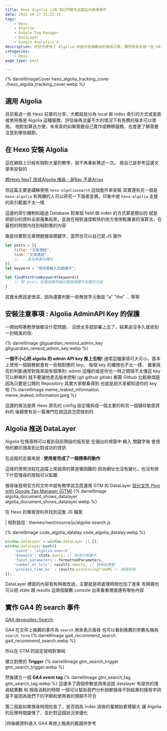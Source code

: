 ```yaml
---
title: Hexo Algolia 心得 和GTM實作追蹤站內搜尋事件
date: 2022-10-27 21:22:15
tags:
	- Hexo
	- Algolia
	- Google Tag Manager
	- DataLayer
	- Google Analytics 4
description: 終於也使用了 Algolia 來當作這個網站的搜尋引擎，雖然他有支援一些 UA 的追蹤，還是想把他的 DataLayer 如何實作寫出來，讓需要的人可以客製自己的 search dataLayer 來使用
categories: 
	- Hexo
page_type: post

---
```

{% darrellImageCover hexo_algolia_tracking_cover ./hexo_algolia_tracking_cover.webp %}


## 選用 Algolia

目前看過一些 Hexo 前輩的分享，大概就是分為 local 做 index 索引的方式或是直接使用像是 Algolia 這種服務，評估後再流量不大的情況下有免費的版本可以使用。
相對划算且方便，未來真的如果需要自己實作或轉移服務，也會更了解需要注意到哪些細節。

## 在 Hexo 安裝 Algolia

這在網路上已經有相對大量的教學，就不再重新贅述一次。
我自己是參考這邊文章來安裝的

[將Hexo NexT 改成Algolia 搜尋 - 是Ray 不是Array](https://israynotarray.com/hexo/20191225/2266233686/)

但這篇主要是講解使用 `hexo-algoliasearch` 這個套件來安裝
其實還有另一個是 `hexo-algolia`
有興趣的人可以研究一下兩者差異，印象中是 `hexo-algolia` 支援的索引範圍不太一樣

這邊的索引機制和碰過 Database 對某個 field 做 index 的方式算是類似的
就是把部分的資料全部蒐集起來，並放在相對速度較快的地方使用較厲害的演算法，在最短的時間內找到相對應的內容

像是你要對文章標題搜尋關鍵字，當然也可以自己寫 JS 實作
```javascript
let posts = [{
    title: "文章標題",
    link: "文章連結",
    // ...其他需要的欄位
}];
let keyword = "使用者輸入的關鍵字";

let findPostFromKeyword(keyword){
    // 對 posts 各種迴圈然後回傳跟關鍵字有關的文章
}
```

其實水應該是很深，因為還要判斷一些無效字元像是 "a" "the" ... 等等

## 安裝注意事項 : Algolia AdminAPI Key 的保護

一開始照著教學做都沒什麼問題，
沒想太多就部署上去了，結果過沒多久就收到一封精美的信:

{% darrellImage gitguardian_remind_admin_key gitguardian_remind_admin_key.webp %}

**一個不小心把 algolia 的 admin API key 推上去啦!**
通常這種事情可大可小，基本上使用一個服務都會有一些相對應的 key。
每個 key 的權限也不太一樣，
嚴重與否的判斷通常對我來說有個準則:
admin 這種的或是你也一時之間搞不太懂這 key 可以幹嘛的
就不要讓他進去版本控制 (git github gitlab) 都算
Github 比較麻煩是因為只要是公開的 Repository 其實大家都看得到
也就是説大家都知道你的 key 啦
{% darrellImage meme_leaked_information meme_leaked_information.jpeg %}

這邊的做法是將 Hexo 原先的 config 設定檔拆成一個主要的和另一個儲存敏感資料的
後續會有另一篇專門在說這該怎麼做到的

## Algolia 推送 DataLayer

Algolia 在搜尋時可以看到目前預設的版型是
在彈出的視窗中 輸入 關鍵字後
會很快的顯示搜尋到比對成功的資訊

在追蹤的定義來說 : **使用者完成了一個搜尋的動作**

這樣的使用流程在追蹤上來說真的算是蠻困難的
因為網址也沒有變化，也沒有按下什麼搜尋的按鈕可以監聽

搜尋後發現官方的文件中就有教學該怎麼運用 GTM 的 DataLayer
[官分文件 Plug with Google Tag Manager (GTM)](https://www.algolia.com/doc/api-reference/widgets/analytics/js/#plug-with-google-tag-manager-gtm)
{% darrellImage algolia_document_shows_datalayer algolia_document_shows_datalayer.webp %}

在 Hexo 的專案資料夾找到這隻 JS 檔案

| 相對路徑 : themes/next/source/js/algolia-search.js

{% darrellImage code_algolia_datalay code_algolia_datalay.webp %}

```javascript
window.dataLayer = window.dataLayer || [];
window.dataLayer.push({
    'event': 'algolia_search',
    'keyword': state.query, // 搜尋的關鍵字
    'facet_parameters': formattedParameters,
    'number_of_hits': results.nbHits, // 搜尋結果數
    'process_time_ms' : results.processingTimeMS // 搜尋時間
});
```

DataLayer 裡面的內容我有稍微改過，主要就是把處理時間也加了進來
有興趣也可以把 state 跟 results 這兩個變數 console 出來看看裡面還有哪些內容

## 實作 GA4 的 search 事件

[GA4 devguides-Search](https://developers.google.com/analytics/devguides/collection/ga4/reference/events#search)

GA4 在文件上推薦的事件為 `search` 用來表示搜尋
也可以看到推薦的參數名稱為 `search_term`
{% darrellImage ga4_recommend_search ga4_recommend_search.webp %}

所以在 GTM 的設定就相對單純

建立對應的 **Trigger**
{% darrellImage gtm_search_trigger gtm_search_trigger.webp %}

然後建立一個 **GA4 event tag**
{% darrellImage gtm_search_tag gtm_search_tag.webp %}
這邊多了兩個參數是用來追蹤 datalayer 有提供的搜尋結果數 和 搜尋消耗的時間
一個可以幫助我們分析說都搜尋不到結果的搜尋字詞
是不是因為我們下的字眼和使用者的預期不符合

第二個是如果搜尋時間拉長了，是否因為 index 過後的量開始累積變大
讓 Algolia 的反應時間變慢了，並針對這個狀況來優化

|待後續資料進入 GA4 再放上報表的截圖供參考